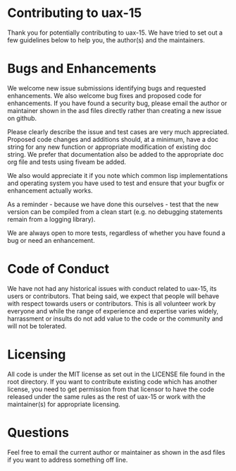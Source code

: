 # Contributing to uax-15
Thank you for potentially contributing to uax-15. We have tried to set out a few guidelines below to help you, the author(s) and the maintainers.

# Bugs and Enhancements
We welcome new issue submissions identifying bugs and requested enhancements. We also welcome bug fixes and proposed code for enhancements. If you have found a security bug, please email the author or maintainer shown in the asd files directly rather than creating a new issue on github.

Please clearly describe the issue and test cases are very much appreciated. Proposed code changes and additions should, at a minimum, have a doc string for any new function or appropriate modification of existing doc string. We prefer that documentation also be added to the appropriate doc org file and tests using fiveam be added.

We also would appreciate it if you note which common lisp implementations and operating system you have used to test and ensure that your bugfix or enhancement actually works.

As a reminder - because we have done this ourselves - test that the new version can be compiled from a clean start (e.g. no debugging statements remain from a logging library).

We are always open to more tests, regardless of whether you have found a bug or need an enhancement.

# Code of Conduct
We have not had any historical issues with conduct related to uax-15, its users or contributors. That being said, we expect that people will behave with respect towards users or contributors. This is all volunteer work by everyone and while the range of experience and expertise varies widely, harrassment or insults do not add value to the code or the community and will not be tolerated.

# Licensing
All code is under the MIT license as set out in the LICENSE file found in the root directory. If you want to contribute existing code which has another license, you need to get permission from that licensor to have the code released under the same rules as the rest of uax-15 or work with the maintainer(s) for appropriate licensing.

# Questions
Feel free to email the current author or maintainer as shown in the asd files if you want to address something off line.
